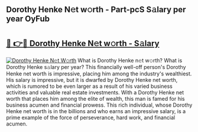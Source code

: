 ## Dorothy Henke N𝚎t w𝚘rth - Part-pcS S𝚊lary per year OyFub

# <h2><a href="http://gc50kfb.nevu.top/?p=Dorothy+Henke">🔗 👉🔴 Dorothy Henke N𝚎t w𝚘rth - S𝚊lary</a></h2>

[![Dorothy Henke N𝚎t W𝚘rth](https://i.imgur.com/Oavwk0R.jpeg)](http://gc50kfb.nevu.top/?p=Dorothy+Henke)
What is Dorothy Henke n𝚎t w𝚘rth? What is Dorothy Henke s𝚊lary per year?
This financially well-off person's Dorothy Henke net worth is impressive, placing him among the industry's wealthiest. His salary is impressive, but it is dwarfed by Dorothy Henke net worth, which is rumored to be even larger as a result of his varied business activities and valuable real estate investments. With a Dorothy Henke net worth that places him among the elite of wealth, this man is famed for his business acumen and financial prowess. This rich individual, whose Dorothy Henke net worth is in the billions and who earns an impressive salary, is a prime example of the force of perseverance, hard work, and financial acumen.
